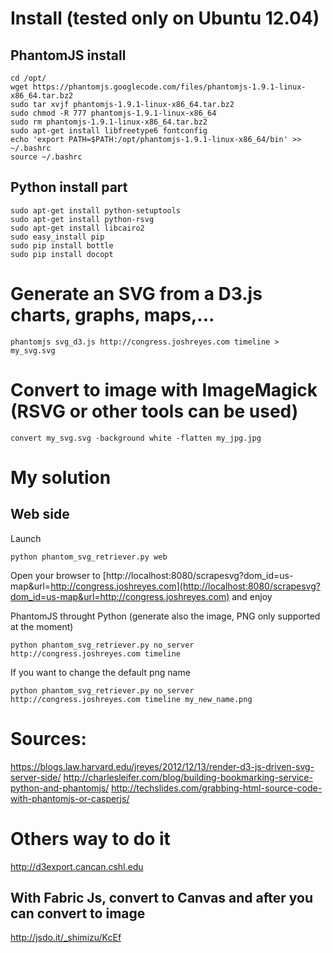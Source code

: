 # Install (tested only on Ubuntu 12.04)

## PhantomJS install

    cd /opt/
    wget https://phantomjs.googlecode.com/files/phantomjs-1.9.1-linux-x86_64.tar.bz2
    sudo tar xvjf phantomjs-1.9.1-linux-x86_64.tar.bz2
    sudo chmod -R 777 phantomjs-1.9.1-linux-x86_64
    sudo rm phantomjs-1.9.1-linux-x86_64.tar.bz2
    sudo apt-get install libfreetype6 fontconfig
    echo 'export PATH=$PATH:/opt/phantomjs-1.9.1-linux-x86_64/bin' >> ~/.bashrc
    source ~/.bashrc

## Python install part

    sudo apt-get install python-setuptools
    sudo apt-get install python-rsvg
    sudo apt-get install libcairo2
    sudo easy_install pip
    sudo pip install bottle
    sudo pip install docopt

# Generate an SVG from a D3.js charts, graphs, maps,...

    phantomjs svg_d3.js http://congress.joshreyes.com timeline > my_svg.svg

# Convert to image with ImageMagick (RSVG or other tools can be used)

    convert my_svg.svg -background white -flatten my_jpg.jpg

# My solution

## Web side

Launch

    python phantom_svg_retriever.py web

Open your browser to [http://localhost:8080/scrapesvg?dom_id=us-map&url=http://congress.joshreyes.com](http://localhost:8080/scrapesvg?dom_id=us-map&url=http://congress.joshreyes.com) and enjoy

PhantomJS throught Python (generate also the image, PNG only supported at the moment)

    python phantom_svg_retriever.py no_server http://congress.joshreyes.com timeline

If you want to change the default png name

    python phantom_svg_retriever.py no_server http://congress.joshreyes.com timeline my_new_name.png

# Sources:
https://blogs.law.harvard.edu/jreyes/2012/12/13/render-d3-js-driven-svg-server-side/
http://charlesleifer.com/blog/building-bookmarking-service-python-and-phantomjs/
http://techslides.com/grabbing-html-source-code-with-phantomjs-or-casperjs/

# Others way to do it
http://d3export.cancan.cshl.edu
## With Fabric Js, convert to Canvas and after you can convert to image
http://jsdo.it/_shimizu/KcEf
